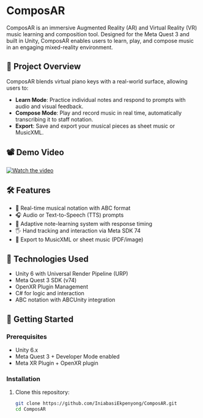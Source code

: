 # ComposAR

ComposAR is an immersive Augmented Reality (AR) and Virtual Reality (VR) music learning and composition tool. Designed for the Meta Quest 3 and built in Unity, ComposAR enables users to learn, play, and compose music in an engaging mixed-reality environment.

## 🎹 Project Overview

ComposAR blends virtual piano keys with a real-world surface, allowing users to:

- **Learn Mode**: Practice individual notes and respond to prompts with audio and visual feedback.
- **Compose Mode**: Play and record music in real time, automatically transcribing it to staff notation.
- **Export**: Save and export your musical pieces as sheet music or MusicXML.

## 📽️ Demo Video

[![Watch the video]()](https://IniabasiEkpenyong/IniabasiEkpenyong/ComposAR/main/LearnMode.mp4)

## 🛠️ Features

- 🎼 Real-time musical notation with ABC format
- 🎧 Audio or Text-to-Speech (TTS) prompts
- 🧠 Adaptive note-learning system with response timing
- 🖐️ Hand tracking and interaction via Meta SDK 74
- 📄 Export to MusicXML or sheet music (PDF/image)

## 🧩 Technologies Used

- Unity 6 with Universal Render Pipeline (URP)
- Meta Quest 3 SDK (v74)
- OpenXR Plugin Management
- C# for logic and interaction
- ABC notation with ABCUnity integration

## 🚀 Getting Started

### Prerequisites

- Unity 6.x
- Meta Quest 3 + Developer Mode enabled
- Meta XR Plugin + OpenXR plugin

### Installation

1. Clone this repository:
   ```bash
   git clone https://github.com/IniabasiEkpenyong/ComposAR.git
   cd ComposAR

